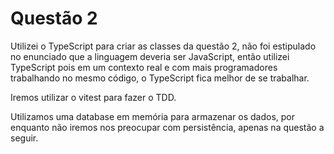 # Questão 2

Utilizei o TypeScript para criar as classes da questão 2, não foi estipulado no enunciado que a linguagem deveria ser JavaScript, então utilizei TypeScript pois em um contexto real e com mais programadores trabalhando no mesmo código, o TypeScript fica melhor de se trabalhar.

Iremos utilizar o vitest para fazer o TDD.

Utilizamos uma database em memória para armazenar os dados, por enquanto não iremos nos preocupar com persistência, apenas na questão a seguir.
